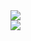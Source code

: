 <a href="">
  <img align="center" src="http://antzuhl.cn:4000/get/@seanzhang98.readme" />
</a>
</br>
<a href="https://github-readme-stats.vercel.app/api?username=seanzhang98&theme=radical&show_icons=true">
  <img align="center" src="https://github-readme-stats.vercel.app/api?username=seanzhang98&theme=radical&show_icons=true" />
</a>

<!--
**seanzhang98/seanzhang98** is a ✨ _special_ ✨ repository because its `README.md` (this file) appears on your GitHub profile.



Here are some ideas to get you started:

- 🔭 I’m currently working on ...
- 🌱 I’m currently learning ...
- 👯 I’m looking to collaborate on ...
- 🤔 I’m looking for help with ...
- 💬 Ask me about ...
- 📫 How to reach me: ...
- 😄 Pronouns: ...
- ⚡ Fun fact: ...
-->
